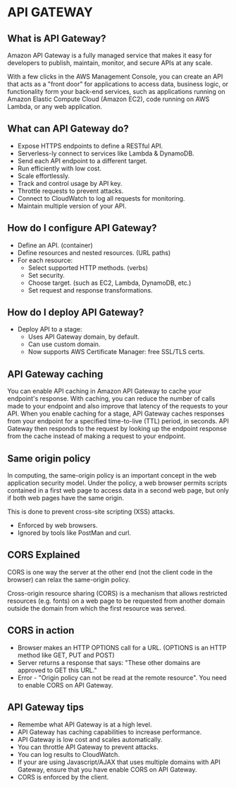 # API GATEWAY
## What is API Gateway?

Amazon API Gateway is a fully managed service that makes it easy for developers to publish, maintain, monitor, and secure APIs at any scale.

With a few clicks in the AWS Management Console, you can create an API that acts as a "front door" for applications to access data, business logic, or functionality form your back-end services, such as applications running on Amazon Elastic Compute Cloud (Amazon EC2), code running on AWS Lambda, or any web application.

## What can API Gateway do?

- Expose HTTPS endpoints to define a RESTful API.
- Serverless-ly connect to services like Lambda & DynamoDB.
- Send each API endpoint to a different target.
- Run efficiently with low cost.
- Scale effortlessly.
- Track and control usage by API key.
- Throttle requests to prevent attacks.
- Connect to CloudWatch to log all requests for monitoring.
- Maintain multiple version of your API.

## How do I configure API Gateway?

- Define an API. (container)
- Define resources and nested resources. (URL paths)
- For each resource:
	- Select supported HTTP methods. (verbs)
	- Set security.
	- Choose target. (such as EC2, Lambda, DynamoDB, etc.)
	- Set request and response transformations.

## How do I deploy API Gateway?

- Deploy API to a stage:
	- Uses API Gateway domain, by default.
	- Can use custom domain.
	- Now supports AWS Certificate Manager: free SSL/TLS certs.


## API Gateway caching

You can enable API caching in Amazon API Gateway to cache your endpoint's response. With caching, you can reduce the number of calls made to your endpoint and also improve that latency of the requests to your API. When you enable caching for a stage, API Gateway caches responses from your endpoint for a specified time-to-live (TTL) period, in seconds. API Gateway then responds to the request by looking up the endpoint response from the cache instead of making a request to your endpoint.

## Same origin policy

In computing, the same-origin policy is an important concept in the web application security model. Under the policy, a web browser permits scripts contained in a first web page to access data in a second web page, but only if both web pages have the same origin.

This is done to prevent cross-site scripting (XSS) attacks.

- Enforced by web browsers.
- Ignored by tools like PostMan and curl.

## CORS Explained

CORS is one way the server at the other end (not the client code in the browser) can relax the same-origin policy.

Cross-origin resource sharing (CORS) is a mechanism that allows restricted resources (e.g. fonts) on a web page to be requested from another domain outside the domain from which the first resource was served.

## CORS in action

- Browser makes an HTTP OPTIONS call for a URL. (OPTIONS is an HTTP method like GET, PUT and POST)
- Server returns a response that says: "These other domains are approved to GET this URL."
- Error - "Origin policy can not be read at the remote resource". You need to enable CORS on API Gateway.

## API Gateway tips

- Remembe what API Gateway is at a high level.
- API Gateway has caching capabilities to increase performance.
- API Gateway is low cost and scales automatically.
- You can throttle API Gateway to prevent attacks.
- You can log results to CloudWatch.
- If your are using Javascript/AJAX that uses multiple domains with API Gateway, ensure that you have enable CORS on API Gateway.
- CORS is enforced by the client.